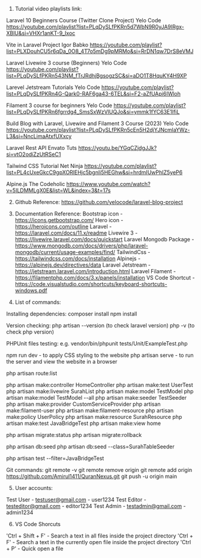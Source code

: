 1. Tutorial video playlists link:

Laravel 10 Beginners Course (Twitter Clone Project)
Yelo Code
https://youtube.com/playlist?list=PLqDySLfPKRn5d7WbN9R0yJA9IRgx-XBlU&si=VHXr1anKT-9_Ixoc

Vite in Laravel Project
Igor Babko
https://youtube.com/playlist?list=PLXDouhCU5r6qDa_0O8_4T7o5mDg9pMRMo&si=RrDN1qw7DrS8eVMJ

Laravel Livewire 3 course (Beginners)
Yelo Code
https://youtube.com/playlist?list=PLqDySLfPKRn543NM_fTrJRdhjBgsogzSC&si=aDO1T8HquKY4H9XP

Larevel Jetstream Tutorials
Yelo Code
https://youtube.com/playlist?list=PLqDySLfPKRn4G-Qark0-RAF6ga43-6TEL&si=F2-aZfUApi6IWloh

Filament 3 course for beginners
Yelo Code
https://youtube.com/playlist?list=PLqDySLfPKRn6fgrrdg4_SmsSxWzVlUQJo&si=ymmk1fYC63E1IfiL

Build Blog with Laravel, Livewire and Filament 3 Course (2023)
Yelo Code
https://youtube.com/playlist?list=PLqDySLfPKRn5cEn5H2djYJNcmlaYWz-L3&si=NncLimaAtxfUXxcy

Laravel Rest API
Envato Tuts
https://youtu.be/YGqCZjdgJJk?si=vtO2odiZzUtRSeC1

Tailwind CSS Tutorial
Net Ninja
https://youtube.com/playlist?list=PL4cUxeGkcC9gpXORlEHjc5bgnIi5HEGhw&si=hrdmIUwPhIZ5yeP6

Alpine.js
The Codeholic
https://www.youtube.com/watch?v=5ILDMMLgX0E&list=WL&index=3&t=17s

2. Github Reference:
https://github.com/yelocode/laravel-blog-project

3. Documentation Reference:
Bootstrap icon - https://icons.getbootstrap.com/
Hero icon - https://heroicons.com/outline
Laravel - https://laravel.com/docs/11.x/readme
Livewire 3 - https://livewire.laravel.com/docs/quickstart
Laravel Mongodb Package - https://www.mongodb.com/docs/drivers/php/laravel-mongodb/current/usage-examples/find/
TailwindCss - https://tailwindcss.com/docs/installation
Alpinejs - https://alpinejs.dev/directives/data
Laravel Jetstream - https://jetstream.laravel.com/introduction.html
Laravel Filament - https://filamentphp.com/docs/3.x/panels/installation
VS Code Shortcut - https://code.visualstudio.com/shortcuts/keyboard-shortcuts-windows.pdf  

4. List of commands:

Installing dependencies:
composer install
npm install

Version checking:
php artisan --version (to check laravel version)
php -v (to check php version)

PHPUnit files testing:
e.g. vendor/bin/phpunit tests/Unit/ExampleTest.php

npm run dev - to apply CSS styling to the website
php artisan serve - to run the server and view the website in a browser

php artisan route:list

php artisan make:controller HomeController
php artisan make:test UserTest
php artisan make:livewire SurahList
php artisan make:model TestModel
php artisan make:model TestModel --all
php artisan make:seeder TestSeeder
php artisan make:provider CustomServiceProvider
php artisan make:filament-user
php artisan make:filament-resource
php artisan make:policy UserPolicy
php artisan make:resource SurahResource
php artisan make:test JavaBridgeTest
php artisan make:view home

php artisan migrate:status
php artisan migrate:rollback

php artisan db:seed
php artisan db:seed --class=SurahTableSeeder

php artisan test --filter=JavaBridgeTest

Git commands:
git remote -v
git remote remove origin
git remote add origin https://github.com/Amirul1411/QuranNexus.git
git push -u origin main

5. User accounts:

Test User  - testuser@gmail.com  - user1234
Test Editor - testeditor@gmail.com - editor1234
Test Admin - testadmin@gmail.com - admin1234

6. VS Code Shorcuts

'Ctrl + Shift + F' - Search a text in all files inside the project directory
'Ctrl + F' - Search a text in the currently open file inside the project directory
'Ctrl + P' - Quick open a file
